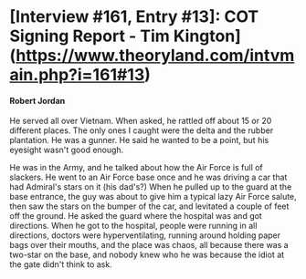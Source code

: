 # [Interview #161, Entry #13]: COT Signing Report - Tim Kington](https://www.theoryland.com/intvmain.php?i=161#13)

#### Robert Jordan

He served all over Vietnam. When asked, he rattled off about 15 or 20 different places. The only ones I caught were the delta and the rubber plantation. He was a gunner. He said he wanted to be a point, but his eyesight wasn't good enough.

He was in the Army, and he talked about how the Air Force is full of slackers. He went to an Air Force base once and he was driving a car that had Admiral's stars on it (his dad's?) When he pulled up to the guard at the base entrance, the guy was about to give him a typical lazy Air Force salute, then saw the stars on the bumper of the car, and levitated a couple of feet off the ground. He asked the guard where the hospital was and got directions. When he got to the hospital, people were running in all directions, doctors were hyperventilating, running around holding paper bags over their mouths, and the place was chaos, all because there was a two-star on the base, and nobody knew who he was because the idiot at the gate didn't think to ask.

